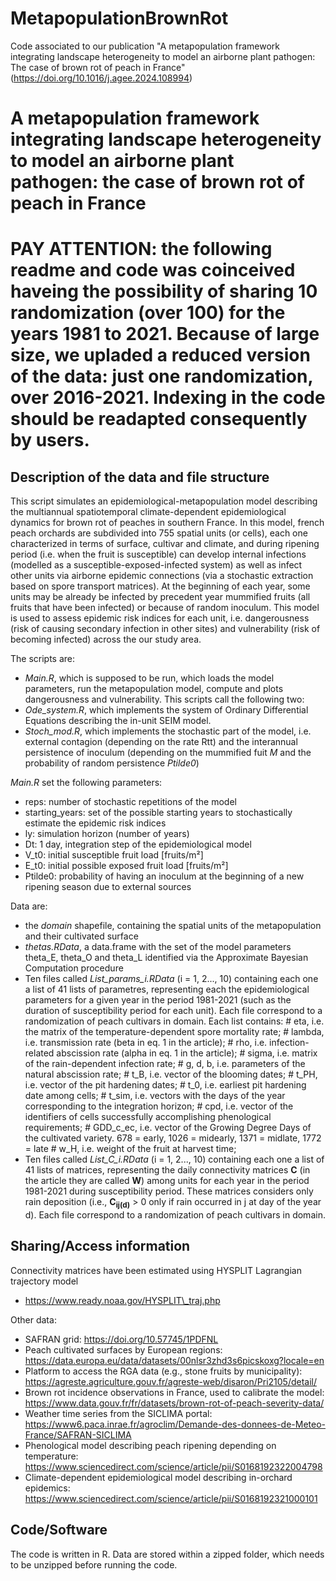 # MetapopulationBrownRot
Code associated to our publication "A metapopulation framework integrating landscape heterogeneity to model an airborne plant pathogen: The case of brown rot of peach in France" (https://doi.org/10.1016/j.agee.2024.108994)

# A metapopulation framework integrating landscape heterogeneity to model an airborne plant pathogen: the case of brown rot of peach in France

# PAY ATTENTION: the following readme and code was coinceived haveing the possibility of sharing 10 randomization (over 100) for the years 1981 to 2021. Because of large size, we upladed a reduced version of the data: just one randomization, over 2016-2021. Indexing in the code should be readapted consequently by users.

## Description of the data and file structure

This script simulates an epidemiological-metapopulation model describing the multiannual spatiotemporal climate-dependent epidemiological dynamics for brown rot of peaches in southern France. In this model, french peach orchards are subdivided into 755 spatial units (or cells), each one characterized in terms of surface, cultivar and climate, and during ripening period (i.e. when the fruit is susceptible) can develop internal infections (modelled as a susceptible-exposed-infected system) as well as infect other units via airborne epidemic connections (via a stochastic extraction based on spore transport matrices). At the beginning of each year, some units may be already be infected by precedent year mummified fruits (all fruits that have been infected) or because of random inoculum. This model is used to assess epidemic risk indices for each unit, i.e. dangerousness (risk of causing secondary infection in other sites) and vulnerability (risk of becoming infected) across the our study area.

The scripts are:

* *Main.R*, which is supposed to be run, which loads the model parameters, run the metapopulation model, compute and plots dangerousness and vulnerability. This scripts call the following two:
* *Ode\_system.R*, which implements the system of Ordinary Differential Equations describing the in-unit SEIM model.
* *Stoch\_mod.R*, which implements the stochastic part of the model, i.e. external contagion (depending on the rate Rtt) and the interannual persistence of inoculum (depending on the mummified fuit *M* and the probability of random persistence *Ptilde0*)

*Main.R* set the following parameters:

* reps: number of stochastic repetitions of the model
* starting\_years: set of the possible starting years to stochastically estimate the epidemic risk indices
* ly: simulation horizon (number of years)
* Dt: 1 day, integration step of the epidemiological model
* V\_t0: initial susceptible fruit load [fruits/m²]
* E\_t0: initial possible exposed fruit load [fruits/m²]
* Ptilde0: probability of having an inoculum at the beginning of a new ripening season due to external sources

Data are:

* the *domain* shapefile, containing the spatial units of the metapopulation and their cultivated surface
* *thetas.RData*, a data.frame with the set of the model parameters theta\_E, theta\_O and theta\_L identified via the Approximate Bayesian Computation procedure
* Ten files called *List\_params\_i.RData* (i = 1, 2..., 10) containing each one a list of 41 lists of parametres, representing each the epidemiological parameters for a given year in the period 1981-2021 (such as the duration of susceptibility period for each unit). Each file correspond to a randomization of peach cultivars in domain. Each list contains:
    \# eta\, i\.e\. the matrix of the temperature\-dependent spore mortality rate;
    \# lambda\, i\.e\. transmission rate \(beta in eq\. 1 in the article\);
    \# rho\, i\.e\. infection\-related abscission rate \(alpha in eq\. 1 in the article\);
    \# sigma\, i\.e\. matrix of the rain\-dependent infection rate;
    \# g\, d\, b\, i\.e\. parameters of the natural abscission rate;
    \# t\_B\, i\.e\. vector of the blooming dates;
    \# t\_PH\, i\.e\. vector of the pit hardening dates;
    \# t\_0\, i\.e\. earliest pit hardening date among cells;
    \# t\_sim\, i\.e\. vectors with the days of the year corresponding to the integration horizon;
    \# cpd\, i\.e\. vector of the identifiers of cells successfully accomplishing phenological requirements;
    \# GDD\_c\_ec\, i\.e\. vector of the Growing Degree Days of the cultivated variety\. 678 = early\, 1026 = midearly\, 1371 = midlate\, 1772 = late
    \# w\_H\, i\.e\. weight of the fruit at harvest time;
* Ten files called *List\_C\_i.RData* (i = 1, 2..., 10) containing each one a list of 41 lists of matrices, representing the daily connectivity matrices **C** (in the article they are called **W**) among units for each year in the period 1981-2021 during susceptibility period. These matrices considers only rain deposition (i.e., **C<sub>ij(d)</sub>** &gt; 0 only if rain occurred in j at day of the year d). Each file correspond to a randomization of peach cultivars in domain.

## Sharing/Access information

Connectivity matrices have been estimated using HYSPLIT Lagrangian trajectory model

* https://www.ready.noaa.gov/HYSPLIT\_traj.php

Other data:

* SAFRAN grid: https://doi.org/10.57745/1PDFNL
* Peach cultivated surfaces by European regions: https://data.europa.eu/data/datasets/00nlsr3zhd3s6picskoxg?locale=en
* Platform to access the RGA data (e.g., stone fruits by municipality): https://agreste.agriculture.gouv.fr/agreste-web/disaron/Pri2105/detail/
* Brown rot incidence observations in France, used to calibrate the model: https://www.data.gouv.fr/fr/datasets/brown-rot-of-peach-severity-data/
* Weather time series from the SICLIMA portal: https://www6.paca.inrae.fr/agroclim/Demande-des-donnees-de-Meteo-France/SAFRAN-SICLIMA
* Phenological model describing peach ripening depending on temperature: https://www.sciencedirect.com/science/article/pii/S0168192322004798
* Climate-dependent epidemiological model describing in-orchard epidemics: https://www.sciencedirect.com/science/article/pii/S0168192321000101

## Code/Software

The code is written in R. Data are stored within a zipped folder, which needs to be unzipped before running the code.
